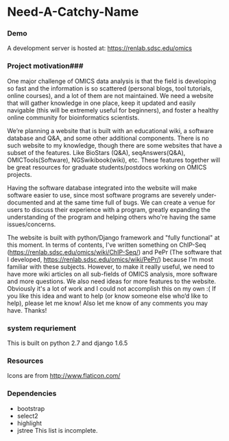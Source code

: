 Need-A-Catchy-Name
==================

### Demo ###
A development server is hosted at: 
https://renlab.sdsc.edu/omics

### Project motivation###
One major challenge of OMICS data analysis is that the field is developing so fast and the information is so scattered (personal blogs, tool tutorials, online courses), and a lot of them are not maintained. We need a website that will gather knowledge in one place, keep it updated and easily navigable (this will be extremely useful for beginners), and foster a healthy online community for bioinformatics scientists. 

We’re planning a website that is built with an educational wiki, a software database and Q&A, and some other additional components. There is no such website to my knowledge, though there are some websites that have a subset of the features. Like BioStars (Q&A), seqAnswers(Q&A), OMICTools(Software), NGSwikibook(wiki), etc. These features together will be great resources for graduate students/postdocs working on OMICS projects. 

Having the software database integrated into the website will make software easier to use, since most software programs are severely under-documented and at the same time full of bugs. We can create a venue for users to discuss their experience with a program, greatly expanding the understanding of the program and helping others who're having the same issues/concerns.

The website is built with python/Django framework and "fully functional" at this moment. In terms of contents, I've written something on ChIP-Seq (https://renlab.sdsc.edu/omics/wiki/ChIP-Seq/) and PePr (The software that I developed, https://renlab.sdsc.edu/omics/wiki/PePr/) because I'm most familiar with these subjects. However, to make it really useful, we need to have more wiki articles on all sub-fields of OMICS analysis, more software and more questions. We also need ideas for more features to the website. Obviously it's a lot of work and I could not accomplish this on my own :( If you like this idea and want to help (or know someone else who’d like to help), please let me know! Also let me know of any comments you may have. Thanks!


### system requriement ###
This is built on python 2.7 and django 1.6.5

### Resources ###
Icons are from http://www.flaticon.com/


### Dependencies ###
* bootstrap
* select2
* highlight
* jstree
This list is incomplete. 



